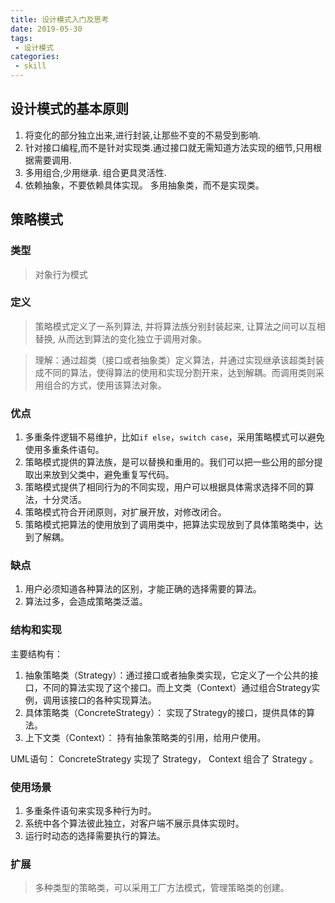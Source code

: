 ```yaml
---
title: 设计模式入门及思考
date: 2019-05-30
tags:
 - 设计模式
categories:
 - skill
---
```


## 设计模式的基本原则
1. 将变化的部分独立出来,进行封装,让那些不变的不易受到影响.
2. 针对接口编程,而不是针对实现类.通过接口就无需知道方法实现的细节,只用根据需要调用.
3. 多用组合,少用继承. 组合更具灵活性.
4. 依赖抽象，不要依赖具体实现。 多用抽象类，而不是实现类。

## 策略模式

### 类型
> 对象行为模式

### 定义

>策略模式定义了一系列算法, 并将算法族分别封装起来, 让算法之间可以互相替换, 从而达到算法的变化独立于调用对象。

>理解：通过超类（接口或者抽象类）定义算法，并通过实现继承该超类封装成不同的算法，使得算法的使用和实现分割开来，达到解耦。而调用类则采用组合的方式，使用该算法对象。

### 优点
1. 多重条件逻辑不易维护，比如`if else`，`switch case`，采用策略模式可以避免使用多重条件语句。
2. 策略模式提供的算法族，是可以替换和重用的。我们可以把一些公用的部分提取出来放到父类中，避免重复写代码。
3. 策略模式提供了相同行为的不同实现，用户可以根据具体需求选择不同的算法，十分灵活。
4. 策略模式符合开闭原则，对扩展开放，对修改闭合。
5. 策略模式把算法的使用放到了调用类中，把算法实现放到了具体策略类中，达到了解耦。

### 缺点
1. 用户必须知道各种算法的区别，才能正确的选择需要的算法。
2. 算法过多，会造成策略类泛滥。

### 结构和实现
主要结构有：
 1. 抽象策略类（Strategy）：通过接口或者抽象类实现，它定义了一个公共的接口，不同的算法实现了这个接口。而上文类（Context）通过组合Strategy实例，调用该接口的各种实现算法。
 2. 具体策略类（ConcreteStrategy）： 实现了Strategy的接口，提供具体的算法。
 3. 上下文类（Context）： 持有抽象策略类的引用，给用户使用。

UML语句： ConcreteStrategy 实现了 Strategy， Context 组合了 Strategy 。

### 使用场景
1. 多重条件语句来实现多种行为时。
2. 系统中各个算法彼此独立，对客户端不展示具体实现时。
3. 运行时动态的选择需要执行的算法。

### 扩展
>多种类型的策略类，可以采用工厂方法模式，管理策略类的创建。
